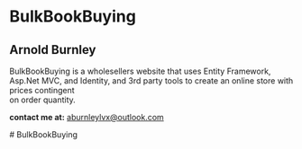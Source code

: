 # BulkBookBuying  
## Arnold Burnley  
BulkBookBuying is a wholesellers website that uses Entity Framework, Asp.Net MVC, and Identity, and 3rd party tools to create an online store with prices contingent  
on order quantity.


**contact me at:** aburnleylvx@outlook.com
																					
#   B u l k B o o k B u y i n g  
 